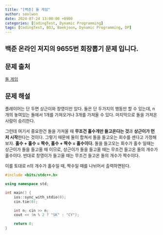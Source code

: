 ```yaml
---
title: "[백준] 돌 게임"
author: seolwon
date: 2024-07-24 13:00:00 +0900
categories: [CodingTest, Dynamic Programming]
tags: [CodingTest, BOJ, Baekjoon, Dynamic Programming, DP]
---
```


## 백준 온라인 저지의 9655번 회장뽑기 문제 입니다.

## 문제 출처
[돌 게임](https://www.acmicpc.net/problem/9655)

## 문제 해설
플레이어는 단 두면 상근이와 창영이만 있다.
둘은 단 두가지의 행동만 할 수 있는데, n개의 놓여있는 돌에서 1개를 가져오거나 3개를 가져올 수 있다.
마지막으로 돌을 가져온 사람이 승리한다.

그런데 여기서 중요한건 돌을 가져올 때 **무조건 홀수개만 들고온다는 것**과 **상근이가 먼저 시작**한다는 것이다.
그렇기 때문에 둘이 합쳐서 돌을 들고오는 회수를 센다고 가정해보자.
**홀수 + 홀수 = 짝수, 홀수 + 짝수 = 홀수이다.**
돌을 들고오는 회수가 홀수 일때는 상근이가 돌을 들고올 때 이므로, 상근이가 돌을 들고올 때는 무조건 들고온 돌의 개수가 홀수이다.
반대로 창영이가 들고올 때는 무조건 들고온 돌의 개수가 짝수이다.

이를 토대로 n의 개수가 홀수일 때, 짝수일 때를 나뉘어서 출력하면된다.

```cpp
#include <bits/stdc++.h>

using namespace std;

int main() {
	ios::sync_with_stdio(0);
	cin.tie(0);

	int n; cin >> n;
	cout << (n % 2 ? "SK" : "CY");

	return 0;
}
```